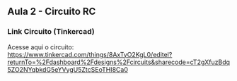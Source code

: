## Aula 2 - Circuito RC

### Link Circuito (Tinkercad)
Acesse aqui o circuito: https://www.tinkercad.com/things/8AxTyO2KgL0/editel?returnTo=%2Fdashboard%2Fdesigns%2Fcircuits&sharecode=cT2gXfuzBdq5ZO2NYqbkdG5eYVygU5ZtcSEoTHI8Ca0